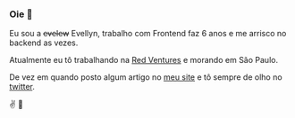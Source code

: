 ### Oie 👋

<!--
**evelew/evelew** is a ✨ _special_ ✨ repository because its `README.md` (this file) appears on your GitHub profile.

Here are some ideas to get you started:

- 🔭 I’m currently working on ...
- 🌱 I’m currently learning ...
- 👯 I’m looking to collaborate on ...
- 🤔 I’m looking for help with ...
- 💬 Ask me about ...
- 📫 How to reach me: ...
- 😄 Pronouns: ...
- ⚡ Fun fact: ...
-->

Eu sou a ~~evelew~~ Evellyn, trabalho com Frontend faz 6 anos e me arrisco no backend as vezes.

Atualmente eu tô trabalhando na [Red Ventures](https://www.redventures.com/) e morando em São Paulo.

De vez em quando posto algum artigo no [meu site](https://evellynlima.com.br/) e tô sempre de olho no [twitter](https://twitter.com/eveleww).

:v: :beers:

